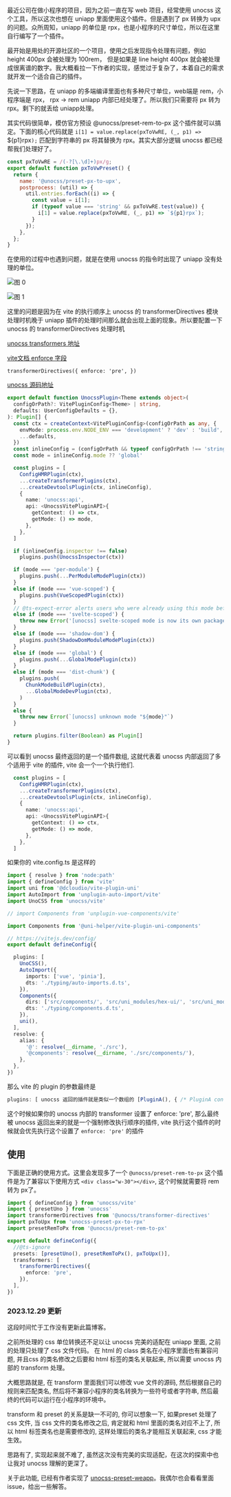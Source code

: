 

最近公司在做小程序的项目，因为之前一直在写 web 项目，经常使用 unocss 这个工具，所以这次也想在 uniapp 里面使用这个插件。但是遇到了 px 转换为 upx 的问题。众所周知，uniapp 的单位是 rpx，也是小程序的尺寸单位，所以在这里自行编写了一个插件。

最开始是用处的开源社区的一个项目，使用之后发现指令处理有问题，例如 height 400px 会被处理为 100rem， 但是如果是 line height 400px 就会被处理成很离谱的数字。我大概看拉一下作者的实现，感觉过于复杂了，本着自己的需求就开发一个适合自己的插件。

先说一下思路，在 uniapp 的多端编译里面也有多种尺寸单位，web端是 rem，小程序端是 rpx，
rpx -> rem uniapp 内部已经处理了。所以我们只需要将 px 转为 rpx。剩下的就丢给 uniapp处理。

其实代码很简单，模仿官方预设 @unocss/preset-rem-to-px 这个插件就可以搞定。下面的核心代码就是 `i[1] = value.replace(pxToVwRE, (_, p1) => `${p1}rpx`);` 匹配到字符串的 px 将其替换为 rpx。其实大部分逻辑 unocss 都已经帮我们处理好了。
```js
const pxToVwRE = /(-?[\.\d]+)px/g;
export default function pxToVwPreset() {
  return {
    name: '@unocss/preset-px-to-upx',
    postprocess: (util) => {
      util.entries.forEach((i) => {
        const value = i[1];
        if (typeof value === 'string' && pxToVwRE.test(value)) {
          i[1] = value.replace(pxToVwRE, (_, p1) => `${p1}rpx`);
        }
      });
    },
  };
}
```

在使用的过程中也遇到问题，就是在使用 unocss 的指令时出现了 uniapp 没有处理的单位。

![图 0](https://cdn.jsdelivr.net/gh/Journey98/A-week-to-learn@assert/image/47c1735b0d9b09a4fe2911acf9a916d66d6037f9405d2161775c6f22e2fa48a0.png)  


![图 1](https://cdn.jsdelivr.net/gh/Journey98/A-week-to-learn@assert/image/ecaaecc35c054bcabc42900839c3a60a2bf82a2913c975893369ff7547bb032d.png)  


这里的问题是因为在 vite 的执行顺序上 unocss 的 transformerDirectives 模块处理时机晚于 uniapp 插件的处理时间那么就会出现上面的现象。所以要配置一下 unocss 的 transformerDirectives 处理时机 

[unocss transformers  地址](https://unocss.dev/config/transformers#transformers)

[vite文档 enforce 字段](https://cn.vitejs.dev/guide/api-plugin.html#plugin-ordering)

`transformerDirectives({
      enforce: 'pre',
    })`

[unocss 源码地址](https://github.com/unocss/unocss/blob/bda907f15ed2ae0631dd493a3fe21f037f0ed114/packages/vite/src/index.ts#L44)

```ts
export default function UnocssPlugin<Theme extends object>(
  configOrPath?: VitePluginConfig<Theme> | string,
  defaults: UserConfigDefaults = {},
): Plugin[] {
  const ctx = createContext<VitePluginConfig>(configOrPath as any, {
    envMode: process.env.NODE_ENV === 'development' ? 'dev' : 'build',
    ...defaults,
  })
  const inlineConfig = (configOrPath && typeof configOrPath !== 'string') ? configOrPath : {}
  const mode = inlineConfig.mode ?? 'global'

  const plugins = [
    ConfigHMRPlugin(ctx),
    ...createTransformerPlugins(ctx),
    ...createDevtoolsPlugin(ctx, inlineConfig),
    {
      name: 'unocss:api',
      api: <UnocssVitePluginAPI>{
        getContext: () => ctx,
        getMode: () => mode,
      },
    },
  ]

  if (inlineConfig.inspector !== false)
    plugins.push(UnocssInspector(ctx))

  if (mode === 'per-module') {
    plugins.push(...PerModuleModePlugin(ctx))
  }
  else if (mode === 'vue-scoped') {
    plugins.push(VueScopedPlugin(ctx))
  }
  // @ts-expect-error alerts users who were already using this mode before it became its own package
  else if (mode === 'svelte-scoped') {
    throw new Error('[unocss] svelte-scoped mode is now its own package, please use @unocss/svelte-scoped according to the docs')
  }
  else if (mode === 'shadow-dom') {
    plugins.push(ShadowDomModuleModePlugin(ctx))
  }
  else if (mode === 'global') {
    plugins.push(...GlobalModePlugin(ctx))
  }
  else if (mode === 'dist-chunk') {
    plugins.push(
      ChunkModeBuildPlugin(ctx),
      ...GlobalModeDevPlugin(ctx),
    )
  }
  else {
    throw new Error(`[unocss] unknown mode "${mode}"`)
  }

  return plugins.filter(Boolean) as Plugin[]
}
```

可以看到 unocss 最终返回的是一个插件数组, 这就代表着 unocss 内部返回了多个适用于 vite 的插件, vite 会一个一个执行他们.

```ts
  const plugins = [
    ConfigHMRPlugin(ctx),
    ...createTransformerPlugins(ctx),
    ...createDevtoolsPlugin(ctx, inlineConfig),
    {
      name: 'unocss:api',
      api: <UnocssVitePluginAPI>{
        getContext: () => ctx,
        getMode: () => mode,
      },
    },
  ]
```
如果你的 vite.config.ts 是这样的

```ts
import { resolve } from 'node:path'
import { defineConfig } from 'vite'
import uni from '@dcloudio/vite-plugin-uni'
import AutoImport from 'unplugin-auto-import/vite'
import UnoCSS from 'unocss/vite'

// import Components from 'unplugin-vue-components/vite'

import Components from '@uni-helper/vite-plugin-uni-components'

// https://vitejs.dev/config/
export default defineConfig({

  plugins: [
    UnoCSS(),
    AutoImport({
      imports: ['vue', 'pinia'],
      dts: './typing/auto-imports.d.ts',
    }),
    Components({
      dirs: ['src/components/', 'src/uni_modules/hex-ui/', 'src/uni_modules/z-paging/components/'],
      dts: './typing/components.d.ts',
    }),
    uni(),
  ],
  resolve: {
    alias: {
      '@': resolve(__dirname, './src'),
      '@components': resolve(__dirname, './src/components/'),
    },
  },
})
```

那么 vite 的 plugin 的参数最终是 

```ts
plugins: [ unocss 返回的插件就是类似一个数组的 [PluginA(), { /* PluginA configuration */ }],[PluginB(), { /* PluginB configuration */ }],[PluginC(), { /* PluginC configuration */ }], Components 返回的插件 xxxx ]
```

这个时候如果你的 unocss 内部的 transformer 设置了 enforce: 'pre', 那么最终被 unocss 返回出来的就是一个强制修改执行顺序的插件, vite 执行这个插件的时候就会优先执行这个设置了 `enforce: 'pre'` 的插件


## 使用

下面是正确的使用方式。这里会发现多了一个 `@unocss/preset-rem-to-px` 这个插件是为了兼容以下使用方式 `<div class="w-30"></div>`, 这个时候就需要将 rem 转为 px了。
```ts
import { defineConfig } from 'unocss/vite'
import { presetUno } from 'unocss'
import transformerDirectives from '@unocss/transformer-directives'
import pxToUpx from 'unocss-preset-px-to-rpx'
import presetRemToPx from '@unocss/preset-rem-to-px'

export default defineConfig({
  //@ts-ignore
  presets: [presetUno(), presetRemToPx(), pxToUpx()],
  transformers: [
    transformerDirectives({
      enforce: 'pre',
    }),
  ],
})
```

### 2023.12.29 更新
这段时间忙于工作没有更新此篇博客。

之前所处理的 css 单位转换还不足以让 unocss 完美的适配在 uniapp 里面, 之前的处理只处理了 css 文件代码。 在 html 的 class 类名在小程序里面也有兼容问题, 并且css 的类名修改之后要和 html 标签的类名关联起来, 所以需要 unocss 内部的 transform 处理。

大概思路就是, 在 transform 里面我们可以修改 vue 文件的源码, 然后根据自己的规则来匹配类名, 然后将不兼容小程序的类名转换为一些符号或者字符串, 然后最终的代码可以运行在小程序的环境中。

transform 和 preset 的关系是缺一不可的, 你可以想象一下, 如果preset 处理了 css 文件, 当 css 文件的类名修改之后, 肯定就和 html 里面的类名对应不上了, 所以 html 标签类名也是需要修改的, 这样处理后的类名才能相互关联起来, css 才能生效。

思路有了, 实现起来就不难了, 虽然这次没有完美的实现适配，在这次的探索中也让我对 unocss 理解的更深了。

关于此功能, 已经有作者实现了 [unocss-preset-weapp](https://github.com/MellowCo/unocss-preset-weapp)。我偶尔也会看看里面 issue，给出一些解答。